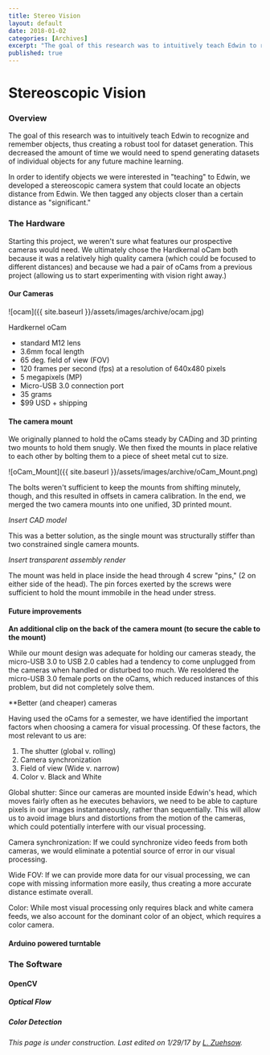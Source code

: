 ```yaml
---
title: Stereo Vision
layout: default
date: 2018-01-02
categories: [Archives]
excerpt: "The goal of this research was to intuitively teach Edwin to recognize and remember objects, thus creating a robust tool for dataset generation."
published: true
---
```


# Stereoscopic Vision

### Overview

The goal of this research was to intuitively teach Edwin to recognize and remember objects, thus creating a robust tool for dataset generation. This decreased the amount of time we would need to spend generating datasets of individual objects for any future machine learning.

In order to identify objects we were interested in "teaching" to Edwin, we developed a stereoscopic camera system that could locate an objects distance from Edwin. We then tagged any objects closer than a certain distance as "significant."

### The Hardware

  Starting this project, we weren't sure what features our prospective cameras would need.
  We ultimately chose the Hardkernal oCam both because it was a relatively high quality camera (which could be focused to different distances) and because we had a pair of oCams from a previous project (allowing us to start experimenting  with vision right away.)

#### Our Cameras
  
  ![ocam]({{ site.baseurl }}/assets/images/archive/ocam.jpg)
  
  Hardkernel oCam
  
  - standard M12 lens
  - 3.6mm focal length
  - 65 deg. field of view (FOV)
  - 120 frames per second (fps) at a resolution of 640x480 pixels
  - 5 megapixels (MP)
  - Micro-USB 3.0 connection port
  - 35 grams
  - $99 USD + shipping

#### The camera mount

  We originally planned to hold the oCams steady by CADing and 3D printing two mounts to hold them snugly. We then fixed the mounts in place relative to each other by bolting them to a piece of sheet metal cut to size.
  
  ![oCam_Mount]({{ site.baseurl }}/assets/images/archive/oCam_Mount.png)
  
  The bolts weren't sufficient to keep the mounts from shifting minutely, though, and this resulted in offsets in camera calibration. In the end, we merged the two camera mounts into one unified, 3D printed mount. 
  
  *Insert CAD model*
  
  This was a better solution, as the single mount was structurally stiffer than two constrained single camera mounts.
  
  *Insert transparent assembly render*
  
  The mount was held in place inside the head through 4 screw "pins," (2 on either side of the head). The pin forces exerted by the screws were sufficient to hold the mount immobile in the head under stress.
  
#### Future improvements

**An additional clip on the back of the camera mount (to secure the cable to the mount)**

  While our mount design was adequate for holding our cameras steady, the micro-USB 3.0 to USB 2.0 cables had a tendency to come unplugged from the cameras when handled or disturbed too much. We resoldered the micro-USB 3.0 female ports on the oCams, which reduced instances of this problem, but did not completely solve them.
  
**Better (and cheaper) cameras

  Having used the oCams for a semester, we have identified the important factors when choosing a camera for visual processing.
  Of these factors, the most relevant to us are:
  
  1. The shutter (global v. rolling)
  2. Camera synchronization
  3. Field of view (Wide v. narrow)
  4. Color v. Black and White
  
Global shutter: Since our cameras are mounted inside Edwin's head, which moves fairly often as he executes behaviors, we need to be able to capture pixels in our images instantaneously, rather than sequentially. This will allow us to avoid image blurs and distortions from the motion of the cameras, which could potentially interfere with our visual processing.

Camera synchronization: If we could synchronize video feeds from both cameras, we would eliminate a potential source of error in our visual processing.

Wide FOV: If we can provide more data for our visual processing, we can cope with missing information more easily, thus creating a more accurate distance estimate overall.

Color: While most visual processing only requires black and white camera feeds, we also account for the dominant color of an object, which requires a color camera.
  
#### Arduino powered turntable

### The Software

  

#### OpenCV

##### Optical Flow

##### Color Detection

##### 


*This page is under construction. Last edited on 1/29/17 by [L. Zuehsow](https://github.com/Oktober13).*
